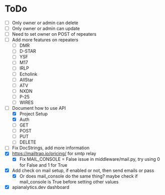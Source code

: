 # ToDo

- [ ] Only owner or admin can delete
- [ ] Only owner or admin can update
- [ ] Need to set owner on POST of repeaters
- [ ] Add more features on repeaters
  - [ ] DMR
  - [ ] D-STAR
  - [ ] YSF
  - [ ] M17
  - [ ] IRLP
  - [ ] Echolink
  - [ ] AllStar
  - [ ] ATV
  - [ ] NXDN
  - [ ] P-25
  - [ ] WIRES
- [ ] Document how to use API
  - [x] Project Setup
  - [x] Auth
  - [ ] GET
  - [ ] POST
  - [ ] PUT
  - [ ] DELETE
- [ ] Fix DocStrings, add more information
- [x] https://mailtrap.io/pricing/ for smtp relay
  - [x] Fix MAIL_CONSOLE = False issue in middleware/mail.py, try using 0 for False and 1 for True
- [x] Add check on mail setup, if enabled or not, then send emails or pass
  - [x] Or does mail_console do the same thing? maybe check if mail_console is True before setting other values
- [x] apianalytics.dev dashboard

